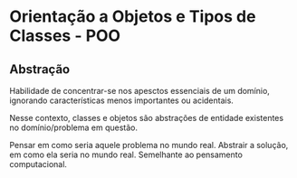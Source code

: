 # Orientação a Objetos e Tipos de Classes - POO

## Abstração
Habilidade de concentrar-se nos apesctos essenciais de um domínio, ignorando características menos importantes ou acidentais.

Nesse contexto, classes e objetos são abstrações de entidade existentes no domínio/problema em questão.
 
Pensar em como seria aquele problema no mundo real. Abstrair a solução, em como ela seria no mundo real.
Semelhante ao pensamento computacional.
